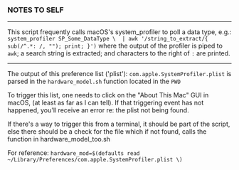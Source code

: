 ### NOTES TO SELF 
---

This script frequently calls macOS's system_profiler to poll a data type, 
e.g.: `system_profiler SP_Some_DataType \ 
| awk '/string_to_extract/{ sub(/^.*: /, ""); print; }')`
where the output of the profiler is piped to `awk`;
a search string is extracted;
and characters to the right of `:` are printed. 

---

The output of this preference list ('plist'): 
`com.apple.SystemProfiler.plist` 
is parsed in the `hardware_model.sh` function located in the `PWD`

To trigger this list, one needs to click on the "About This Mac" GUI in macOS,
(at least as far as I can tell). If that triggering event has not happened,
you'll receive an error re: the plist not being found.   

If there's a way to trigger this from a terminal, it should be part of the
script, else there should be a check for the file which if not found, calls the function in hardware_model_too.sh 

For reference:
`hardware_mod=$(defaults read ~/Library/Preferences/com.apple.SystemProfiler.plist \)`
